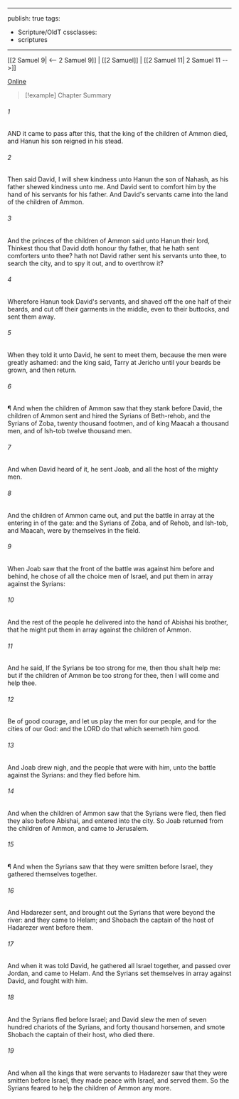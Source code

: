

---
publish: true
tags:
  - Scripture/OldT
cssclasses:
  - scriptures
---
[[2 Samuel 9| <-- 2 Samuel 9]] | [[2 Samuel]] | [[2 Samuel 11| 2 Samuel 11 -->]]

[Online](https://churchofjesuschrist.org/study/scriptures/ot/2-sam/10?lang=eng)

>[!example] Chapter Summary
>
###### 1
AND it came to pass after this, that the king of the children of Ammon died, and Hanun his son reigned in his stead.
###### 2
Then said David, I will shew kindness unto Hanun the son of Nahash, as his father shewed kindness unto me.  And David sent to comfort him by the hand of his servants for his father.  And David's servants came into the land of the children of Ammon.
###### 3
And the princes of the children of Ammon said unto Hanun their lord, Thinkest thou that David doth honour thy father, that he hath sent comforters unto thee?  hath not David rather sent his servants unto thee, to search the city, and to spy it out, and to overthrow it?
###### 4
Wherefore Hanun took David's servants, and shaved off the one half of their beards, and cut off their garments in the middle, even to their buttocks, and sent them away.
###### 5
When they told it unto David, he sent to meet them, because the men were greatly ashamed: and the king said, Tarry at Jericho until your beards be grown, and then return.
###### 6
¶ And when the children of Ammon saw that they stank before David, the children of Ammon sent and hired the Syrians of Beth-rehob, and the Syrians of Zoba, twenty thousand footmen, and of king Maacah a thousand men, and of Ish-tob twelve thousand men.
###### 7
And when David heard of it, he sent Joab, and all the host of the mighty men.
###### 8
And the children of Ammon came out, and put the battle in array at the entering in of the gate: and the Syrians of Zoba, and of Rehob, and Ish-tob, and Maacah, were by themselves in the field.
###### 9
When Joab saw that the front of the battle was against him before and behind, he chose of all the choice men of Israel, and put them in array against the Syrians:
###### 10
And the rest of the people he delivered into the hand of Abishai his brother, that he might put them in array against the children of Ammon.
###### 11
And he said, If the Syrians be too strong for me, then thou shalt help me: but if the children of Ammon be too strong for thee, then I will come and help thee.
###### 12
Be of good courage, and let us play the men for our people, and for the cities of our God: and the LORD do that which seemeth him good.
###### 13
And Joab drew nigh, and the people that were with him, unto the battle against the Syrians: and they fled before him.
###### 14
And when the children of Ammon saw that the Syrians were fled, then fled they also before Abishai, and entered into the city.  So Joab returned from the children of Ammon, and came to Jerusalem.
###### 15
¶ And when the Syrians saw that they were smitten before Israel, they gathered themselves together.
###### 16
And Hadarezer sent, and brought out the Syrians that were beyond the river: and they came to Helam; and Shobach the captain of the host of Hadarezer went before them.
###### 17
And when it was told David, he gathered all Israel together, and passed over Jordan, and came to Helam.  And the Syrians set themselves in array against David, and fought with him.
###### 18
And the Syrians fled before Israel; and David slew the men of seven hundred chariots of the Syrians, and forty thousand horsemen, and smote Shobach the captain of their host, who died there.
###### 19
And when all the kings that were servants to Hadarezer saw that they were smitten before Israel, they made peace with Israel, and served them.  So the Syrians feared to help the children of Ammon any more.



